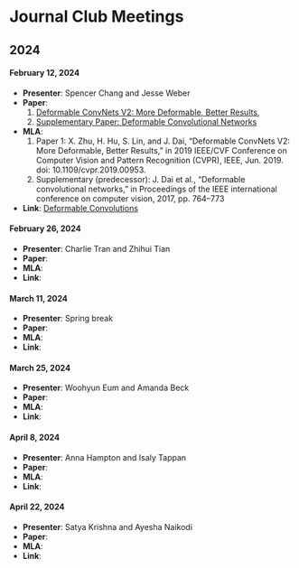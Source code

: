 # Journal Club Meetings

## 2024

#### February 12, 2024
- **Presenter**: Spencer Chang and Jesse Weber
- **Paper**: 
    1. [Deformable ConvNets V2: More Deformable, Better Results](https://ieeexplore.ieee.org/document/8953797), 
    2. [Supplementary Paper: Deformable Convolutional Networks](https://ieeexplore.ieee.org/document/8237351)
- **MLA**: 
    1. Paper 1: X. Zhu, H. Hu, S. Lin, and J. Dai, “Deformable ConvNets V2: More Deformable, Better Results,” in 2019 IEEE/CVF Conference on Computer Vision and Pattern Recognition (CVPR), IEEE, Jun. 2019. doi: 10.1109/cvpr.2019.00953.  
    2. Supplementary (predecessor): J. Dai et al., “Deformable convolutional networks,” in Proceedings of the IEEE international conference on computer vision, 2017, pp. 764–773
- **Link**: [Deformable Convolutions](https://uflorida-my.sharepoint.com/:p:/g/personal/chang_spencer_ufl_edu/EVmZVAsz-SZNumKvtgYPn94B88vRN2L3hspiziJYRIkM8A?e=mSxZcw)

#### February 26, 2024
- **Presenter**: Charlie Tran and Zhihui Tian
- **Paper**: 
- **MLA**: 
- **Link**: 

#### March 11, 2024
- **Presenter**: Spring break
- **Paper**: 
- **MLA**: 
- **Link**: 

#### March 25, 2024
- **Presenter**: Woohyun Eum and Amanda Beck
- **Paper**: 
- **MLA**: 
- **Link**: 

#### April 8, 2024
- **Presenter**: Anna Hampton and Isaly Tappan
- **Paper**: 
- **MLA**: 
- **Link**: 

#### April 22, 2024
- **Presenter**: Satya Krishna and Ayesha Naikodi
- **Paper**: 
- **MLA**: 
- **Link**: 